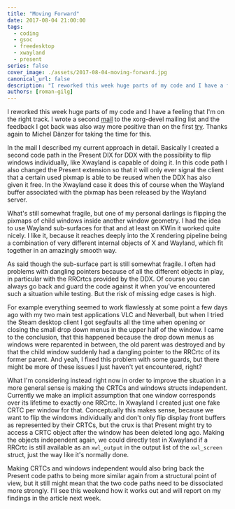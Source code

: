 ```yaml
---
title: "Moving Forward"
date: 2017-08-04 21:00:00
tags:
  - coding
  - gsoc
  - freedesktop
  - xwayland
  - present
series: false
cover_image: ./assets/2017-08-04-moving-forward.jpg
canonical_url: false
description: "I reworked this week huge parts of my code and I have a feeling that I'm on the right track. I wrote a second mail to the xorg-devel mailing list and the feedback I got back was also way more positive than on the first try."
authors: [roman-gilg]
---
```

I reworked this week huge parts of my code and I have a feeling that I'm on the right track. I wrote a second [mail][xorg-devel-ml-thread2] to the xorg-devel mailing list and the feedback I got back was also way more positive than on the first [try](../2017/a-new-beginning). Thanks again to Michel Dänzer for taking the time for this.

In the mail I described my current approach in detail. Basically I created a second code path in the Present DIX for DDX with the possibility to flip windows individually, like Xwayland is capable of doing it. In this code path I also changed the Present extension so that it will only ever signal the client that a certain used pixmap is able to be reused when the DDX has also given it free. In the Xwayland case it does this of course when the Wayland buffer associated with the pixmap has been released by the Wayland server.

What's still somewhat fragile, but one of my personal darlings is flipping the pixmaps of child windows inside another window geometry. I had the idea to use Wayland sub-surfaces for that and at least on KWin it worked quite nicely. I like it, because it reaches deeply into the X rendering pipeline being a combination of very different internal objects of X and Wayland, which fit together in an amazingly smooth way.

As said though the sub-surface part is still somewhat fragile. I often had problems with dangling pointers because of all the different objects in play, in particular with the RRCrtcs provided by the DDX. Of course you can always go back and guard the code against it when you've encountered such a situation while testing. But the risk of missing edge cases is high.

For example everything seemed to work flawlessly at some point a few days ago with my two main test applications VLC and Neverball, but when I tried the Steam desktop client I got segfaults all the time when opening or closing the small drop down menus in the upper half of the window. I came to the conclusion, that this happened because the drop down menus as windows were reparented in between, the old parent was destroyed and by that the child window suddenly had a dangling pointer to the RRCrtc of its former parent. And yeah, I fixed this problem with some guards, but there might be more of these issues I just haven't yet encountered, right?

What I'm considering instead right now in order to improve the situation in a more general sense is making the CRTCs and windows structs independent. Currently we make an implicit assumption that one window corresponds over its lifetime to exactly one RRCrtc. In Xwayland I created just one fake CRTC per window for that. Conceptually this makes sense, because we want to flip the windows individually and don't only flip display front buffers as represented by their CRTCs, but the crux is that Present might try to access a CRTC object after the window has been deleted long ago. Making the objects independent again, we could directly test in Xwayland if a RRCrtc is still available as an `xwl_output` in the output list of the `xwl_screen` struct, just the way like it's normally done.

Making CRTCs and windows independent would also bring back the Present code paths to being more similar again from a structural point of view, but it still might mean that the two code paths need to be dissociated more strongly. I'll see this weekend how it works out and will report on my findings in the article next week.

[xorg-devel-ml-thread2]: https://lists.x.org/archives/xorg-devel/2017-August/054232.html
